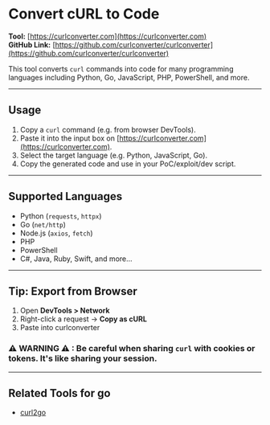 # Convert cURL to Code

**Tool:** [https://curlconverter.com](https://curlconverter.com)  
**GitHub Link:** [https://github.com/curlconverter/curlconverter](https://github.com/curlconverter/curlconverter)

This tool converts `curl` commands into code for many programming languages including Python, Go, JavaScript, PHP, PowerShell, and more.

---

## Usage

1. Copy a `curl` command (e.g. from browser DevTools).
2. Paste it into the input box on [https://curlconverter.com](https://curlconverter.com).
3. Select the target language (e.g. Python, JavaScript, Go).
4. Copy the generated code and use in your PoC/exploit/dev script.

---

## Supported Languages

- Python (`requests`, `httpx`)
- Go (`net/http`)
- Node.js (`axios`, `fetch`)
- PHP
- PowerShell
- C#, Java, Ruby, Swift, and more...

---

## Tip: Export from Browser

1. Open **DevTools > Network**
2. Right-click a request → **Copy as cURL**
3. Paste into curlconverter

### ⚠ WARNING ⚠ : Be careful when sharing `curl` with cookies or tokens. It's like sharing your session.

---

## Related Tools for go

- [curl2go](https://mholt.github.io/curl-to-go/)

